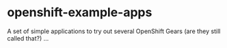 # openshift-example-apps
A set of simple applications to try out several OpenShift Gears (are they still called that?) ...
